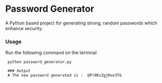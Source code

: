 # Password Generator
A Python based project for generating strong, random passwords which enhance security.
      
### Usage
Run the following command on the terminal
      
     python password_generator.py
     
     ### Output
     # The new password generated is :  @P)0KsZgjRxe3T&
